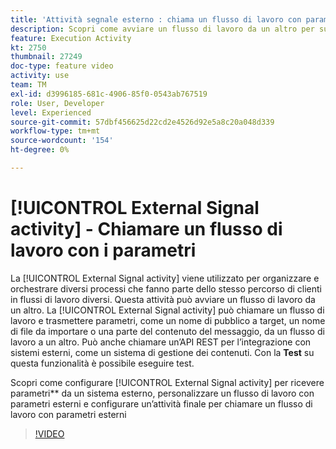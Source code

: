 ```yaml
---
title: 'Attività segnale esterno : chiama un flusso di lavoro con parametri'
description: Scopri come avviare un flusso di lavoro da un altro per supportare percorsi di clienti più complessi e allo stesso tempo come monitorare e reagire meglio ai problemi.
feature: Execution Activity
kt: 2750
thumbnail: 27249
doc-type: feature video
activity: use
team: TM
exl-id: d3996185-681c-4906-85f0-0543ab767519
role: User, Developer
level: Experienced
source-git-commit: 57dbf456625d22cd2e4526d92e5a8c20a048d339
workflow-type: tm+mt
source-wordcount: '154'
ht-degree: 0%

---
```



# [!UICONTROL External Signal activity] - Chiamare un flusso di lavoro con i parametri

La [!UICONTROL External Signal activity] viene utilizzato per organizzare e orchestrare diversi processi che fanno parte dello stesso percorso di clienti in flussi di lavoro diversi. Questa attività può avviare un flusso di lavoro da un altro. La [!UICONTROL External Signal activity] può chiamare un flusso di lavoro e trasmettere parametri, come un nome di pubblico a target, un nome di file da importare o una parte del contenuto del messaggio, da un flusso di lavoro a un altro. Può anche chiamare un’API REST per l’integrazione con sistemi esterni, come un sistema di gestione dei contenuti. Con la **Test** su questa funzionalità è possibile eseguire test.

Scopri come configurare [!UICONTROL External Signal activity] per ricevere parametri** da un sistema esterno, personalizzare un flusso di lavoro con parametri esterni e configurare un’attività finale per chiamare un flusso di lavoro con parametri esterni

>[!VIDEO](https://video.tv.adobe.com/v/27249/?quality=12)
